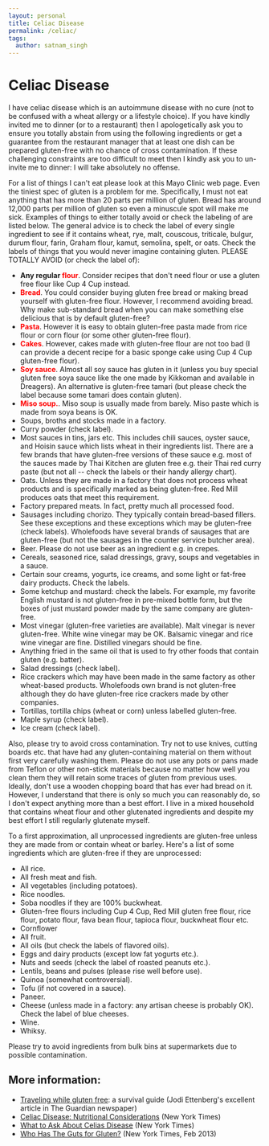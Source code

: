 ```yaml
---
layout: personal
title: Celiac Disease
permalink: /celiac/
tags:
  author: satnam_singh
---
```


# Celiac Disease

I have celiac disease which is an autoimmune disease with no cure (not to be confused with a wheat allergy or a lifestyle choice). If you have kindly invited me to dinner (or to a restaurant) then I apologetically ask you to ensure you totally abstain from using the following ingredients or get a guarantee from the restaurant manager that at least one dish can be prepared gluten-free with no chance of cross contamination. If these challenging constraints are too difficult to meet then I kindly ask you to un-invite me to dinner: I will take absolutely no offense.

For a list of things I can't eat please look at this Mayo Clinic web page. Even the tiniest spec of gluten is a problem for me. Specifically, I must not eat anything that has more than 20 parts per million of gluten. Bread has around 12,000 parts per million of gluten so even a minuscule spot will make me sick. Examples of things to either totally avoid or check the labeling of are listed below. The general advice is to check the label of every single ingredient to see if it contains wheat, rye, malt, couscous, triticale, bulgur, durum flour, farin, Graham flour, kamut, semolina, spelt, or oats. Check the labels of things that you would never imagine containing gluten.
PLEASE TOTALLY AVOID (or check the label of):

* **Any regular <font color='red'>flour</font>**. Consider recipes that don't need flour or use a gluten free flour like Cup 4 Cup instead.
* **<font color='red'>Bread</font>**. You could consider buying gluten free bread or making bread yourself with gluten-free flour. However, I recommend avoiding bread. Why make sub-standard bread when you can make something else delicious that is by default gluten-free?
* **<font color='red'>Pasta</font>**. However it is easy to obtain gluten-free pasta made from rice flour or corn flour (or some other gluten-free flour).
* **<font color='red'>Cakes</font>**. However, cakes made with gluten-free flour are not too bad (I can provide a decent recipe for a basic sponge cake using Cup 4 Cup gluten-free flour).
* **<font color='red'>Soy sauce</font>**. Almost all soy sauce has gluten in it (unless you buy special gluten free soya sauce like the one made by Kikkoman and available in Dreagers). An alternative is gluten-free tamari (but please check the label because some tamari does contain gluten).
* **<font color='red'>Miso soup.</font>**. Miso soup is usually made from barely. Miso paste which is made from soya beans is OK.
* Soups, broths and stocks made in a factory.
* Curry powder (check label).
* Most sauces in tins, jars etc. This includes chili sauces, oyster sauce, and Hoisin sauce which lists wheat in their ingredients list. There are a few brands that have gluten-free versions of these sauce e.g. most of the sauces made by Thai Kitchen are gluten free e.g. their Thai red curry paste (but not all -- check the labels or their handy allergy chart).
* Oats. Unless they are made in a factory that does not process wheat products and is specifically marked as being gluten-free. Red Mill produces oats that meet this requirement.
* Factory prepared meats. In fact, pretty much all processed food.
* Sausages including chorizo. They typically contain bread-based fillers. See these exceptions and these exceptions which may be gluten-free (check labels). Wholefoods have several brands of sausages that are gluten-free (but not the sausages in the counter service butcher area).
* Beer. Please do not use beer as an ingredient e.g. in crepes.
* Cereals, seasoned rice, salad dressings, gravy, soups and vegetables in a sauce.
* Certain sour creams, yogurts, ice creams, and some light or fat-free dairy products. Check the labels.
* Some ketchup and mustard: check the labels. For example, my favorite English mustard is not gluten-free in pre-mixed bottle form, but the boxes of just mustard powder made by the same company are gluten-free.
* Most vinegar (gluten-free varieties are available). Malt vinegar is never gluten-free. White wine vinegar may be OK. Balsamic vinegar and rice wine vinegar are fine. Distilled vinegars should be fine.
* Anything fried in the same oil that is used to fry other foods that contain gluten (e.g. batter).
* Salad dressings (check label).
* Rice crackers which may have been made in the same factory as other wheat-based products. Wholefoods own brand is not gluten-free although they do have gluten-free rice crackers made by other companies.
* Tortillas, tortilla chips (wheat or corn) unless labelled gluten-free.
* Maple syrup (check label).
* Ice cream (check label).

Also, please try to avoid cross contamination. Try not to use knives, cutting boards etc. that have had any gluten-containing material on them without first very carefully washing them. Please do not use any pots or pans made from Teflon or other non-stick materials because no matter how well you clean them they will retain some traces of gluten from previous uses. Ideally, don't use a wooden chopping board that has ever had bread on it. However, I understand that there is only so much you can reasonably do, so I don't expect anything more than a best effort. I live in a mixed household that contains wheat flour and other glutenated ingredients and despite my best effort I still regularly glutenate myself.

To a first approximation, all unprocessed ingredients are gluten-free unless they are made from or contain wheat or barley. Here's a list of some ingredients which are gluten-free if they are unprocessed:

* All rice.
* All fresh meat and fish.
* All vegetables (including potatoes).
* Rice noodles.
* Soba noodles if they are 100% buckwheat.
* Gluten-free flours including Cup 4 Cup, Red Mill gluten free flour, rice flour, potato flour, fava bean flour, tapioca flour, buckwheat flour etc.
* Cornflower
* All fruit.
* All oils (but check the labels of flavored oils).
* Eggs and dairy products (except low fat yogurts etc.).
* Nuts and seeds (check the label of roasted peanuts etc.).
* Lentils, beans and pulses (please rise well before use).
* Quinoa (somewhat controversial).
* Tofu (if not covered in a sauce).
* Paneer.
* Cheese (unless made in a factory: any artisan cheese is probably OK). Check the label of blue cheeses.
* Wine.
* Whiksy.

Please try to avoid ingredients from bulk bins at supermarkets due to possible contamination.

## More information:

* [Traveling while gluten free](https://www.theguardian.com/lifeandstyle/2016/apr/24/gluten-free-travel-celiac-disease-a-survival-guide): a survival guide (Jodi Ettenberg's excellent article in The Guardian newspaper)
* [Celiac Disease: Nutritional Considerations](http://health.nytimes.com/health/guides/nutrition/celiac-disease-nutritional-considerations/overview.html?inline=nyt-classifier) (New York Times)
* [What to Ask About Celias Disease](http://www.nytimes.com/ref/health/healthguide/esn-celiac-ask.html) (New York Times)
* [Who Has The Guts for Gluten?](http://www.nytimes.com/2013/02/24/opinion/sunday/what-really-causes-celiac-disease.html?pagewanted=all) (New York Times, Feb 2013)